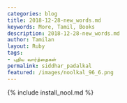 ```yaml
---  
categories: blog  
title: 2018-12-28-new_words.md
keywords: More, Tamil, Books  
description: 2018-12-28-new_words.md
author: Tamilan  
layout: Ruby  
tags:     
- புதிய வார்த்தைகள்
permalink: siddhar_padalkal  
featured: /images/noolkal_96_6.png  
---  
```

{% include install_nool.md %}  
